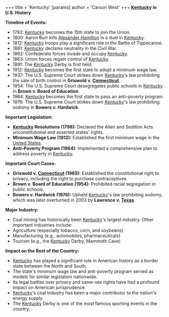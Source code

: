+++
 title = 'Kentucky'
[params]
	author = 'Carson West'
+++
**[Kentucky](./../kentucky/) in U.S. History**

**Timeline of Events:**

* 1792: [Kentucky](./../kentucky/) becomes the 15th state to join the Union.
* 1800: Aaron Burr kills [Alexander Hamilton](./../alexander-hamilton/) in a duel in [Kentucky](./../kentucky/).
* 1812: [Kentucky](./../kentucky/) troops play a significant role in the Battle of Tippecanoe.
* 1861: [Kentucky](./../kentucky/) declares neutrality in the Civil War.
* 1862: Confederate forces invade and occupy [Kentucky](./../kentucky/).
* 1863: Union forces regain control of [Kentucky](./../kentucky/).
* 1891: The [Kentucky](./../kentucky/) Derby is first held.
* 1912: [Kentucky](./../kentucky/) becomes the first state to adopt a minimum wage law.
* 1937: The U.S. Supreme Court strikes down [Kentucky](./../kentucky/)'s law prohibiting the sale of birth control in **Griswold v. [Connecticut](./../connecticut/)**.
* 1954: The U.S. Supreme Court desegregates public schools in [Kentucky](./../kentucky/) in **Brown v. Board of Education**.
* 1964: [Kentucky](./../kentucky/) becomes the first state to pass an anti-poverty program.
* 1976: The U.S. Supreme Court strikes down [Kentucky](./../kentucky/)'s law prohibiting sodomy in **Bowers v. Hardwick**.

**Important Legislation:**

* **[Kentucky](./../kentucky/) Resolutions (1798):** Declared the Alien and Sedition Acts unconstitutional and asserted states' rights.
* **Minimum Wage Law (1912):** Established the first minimum wage in the [United States](./../united-states/).
* **Anti-Poverty Program (1964):** Implemented a comprehensive plan to address poverty in [Kentucky](./../kentucky/).

**Important Court Cases:**

* **Griswold v. [Connecticut](./../connecticut/) (1965):** Established the constitutional right to privacy, including the right to purchase contraceptives.
* **Brown v. Board of Education (1954):** Prohibited racial segregation in public schools.
* **Bowers v. Hardwick (1976):** Upheld [Kentucky](./../kentucky/)'s law prohibiting sodomy, which was later overturned in 2003 by **Lawrence v. [Texas](./../texas/)**.

**Major Industry:**

* Coal mining has historically been [Kentucky](./../kentucky/)'s largest industry. Other important industries include:
 * Agriculture (especially tobacco, corn, and soybeans)
 * Manufacturing (e.g., automobiles, pharmaceuticals)
 * Tourism (e.g., the [Kentucky](./../kentucky/) Derby, Mammoth Cave)

**Impact on the Rest of the Country:**

* [Kentucky](./../kentucky/) has played a significant role in American history as a border state between the North and South.
* The state's minimum wage law and anti-poverty program served as models for similar legislation nationwide.
* Its legal battles over privacy and same-sex rights have had a profound impact on American jurisprudence.
* [Kentucky](./../kentucky/)'s coal industry has been a major contributor to the nation's energy supply.
* The [Kentucky](./../kentucky/) Derby is one of the most famous sporting events in the country.